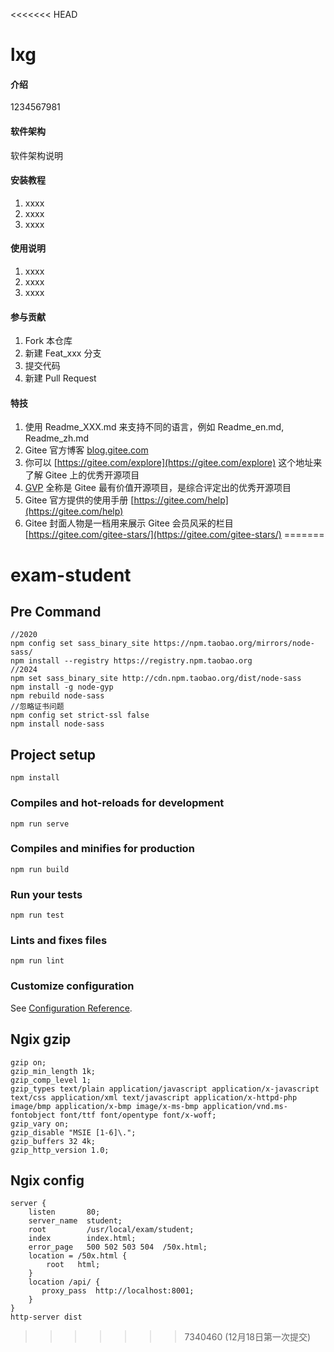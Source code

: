 <<<<<<< HEAD
# lxg

#### 介绍
1234567981

#### 软件架构
软件架构说明


#### 安装教程

1.  xxxx
2.  xxxx
3.  xxxx

#### 使用说明

1.  xxxx
2.  xxxx
3.  xxxx

#### 参与贡献

1.  Fork 本仓库
2.  新建 Feat_xxx 分支
3.  提交代码
4.  新建 Pull Request


#### 特技

1.  使用 Readme\_XXX.md 来支持不同的语言，例如 Readme\_en.md, Readme\_zh.md
2.  Gitee 官方博客 [blog.gitee.com](https://blog.gitee.com)
3.  你可以 [https://gitee.com/explore](https://gitee.com/explore) 这个地址来了解 Gitee 上的优秀开源项目
4.  [GVP](https://gitee.com/gvp) 全称是 Gitee 最有价值开源项目，是综合评定出的优秀开源项目
5.  Gitee 官方提供的使用手册 [https://gitee.com/help](https://gitee.com/help)
6.  Gitee 封面人物是一档用来展示 Gitee 会员风采的栏目 [https://gitee.com/gitee-stars/](https://gitee.com/gitee-stars/)
=======
# exam-student

## Pre Command
```
//2020
npm config set sass_binary_site https://npm.taobao.org/mirrors/node-sass/
npm install --registry https://registry.npm.taobao.org  
//2024
npm set sass_binary_site http://cdn.npm.taobao.org/dist/node-sass
npm install -g node-gyp
npm rebuild node-sass
//忽略证书问题
npm config set strict-ssl false
npm install node-sass
```


## Project setup
```
npm install
```

### Compiles and hot-reloads for development
```
npm run serve
```

### Compiles and minifies for production
```
npm run build
```

### Run your tests
```
npm run test
```

### Lints and fixes files
```
npm run lint
```

### Customize configuration
See [Configuration Reference](https://cli.vuejs.org/config/).


## Ngix gzip
```
gzip on;
gzip_min_length 1k;
gzip_comp_level 1;
gzip_types text/plain application/javascript application/x-javascript text/css application/xml text/javascript application/x-httpd-php image/bmp application/x-bmp image/x-ms-bmp application/vnd.ms-fontobject font/ttf font/opentype font/x-woff;
gzip_vary on;
gzip_disable "MSIE [1-6]\.";
gzip_buffers 32 4k;
gzip_http_version 1.0;
```

## Ngix config
```
server {
    listen       80;
    server_name  student;
    root         /usr/local/exam/student;
    index        index.html;
    error_page   500 502 503 504  /50x.html;
    location = /50x.html {
        root   html;
    }
    location /api/ {
       proxy_pass  http://localhost:8001;
    }
}
http-server dist
```
>>>>>>> 7340460 (12月18日第一次提交)
